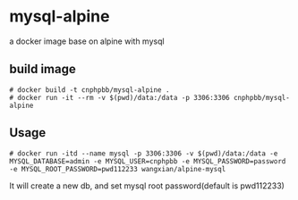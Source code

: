 # mysql-alpine

a docker image base on alpine with mysql

## build image

```shell
# docker build -t cnphpbb/mysql-alpine .
# docker run -it --rm -v $(pwd)/data:/data -p 3306:3306 cnphpbb/mysql-alpine
```

## Usage

```shell
# docker run -itd --name mysql -p 3306:3306 -v $(pwd)/data:/data -e MYSQL_DATABASE=admin -e MYSQL_USER=cnphpbb -e MYSQL_PASSWORD=password -e MYSQL_ROOT_PASSWORD=pwd112233 wangxian/alpine-mysql
```

It will create a new db, and set mysql root password(default is pwd112233)
